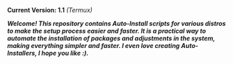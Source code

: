 **Current Version: 1.1** _(Termux)_

**_Welcome! This repository contains Auto-Install scripts for various distros to make the setup process easier and faster. It is a practical way to automate the installation of packages and adjustments in the system, making everything simpler and faster. I even love creating Auto-Installers, I hope you like :)._**
